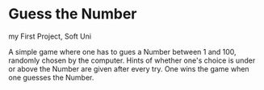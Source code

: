 # Guess the Number
my First Project, Soft Uni 

A simple game where one has to gues a Number between 1 and 100, randomly chosen by the computer.
Hints of whether one's choice is under or above the Number are given after every try.
One wins the game when one guesses the Number.
